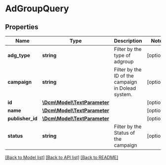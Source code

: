 # AdGroupQuery

## Properties
Name | Type | Description | Notes
------------ | ------------- | ------------- | -------------
**adg_type** | **string** | Filter by the type of adgroup | [optional] 
**campaign** | **string** | Filter by the ID of the campaign in Dolead system. | [optional] 
**id** | [**\Dcm\Model\TextParameter**](TextParameter.md) |  | [optional] 
**name** | [**\Dcm\Model\TextParameter**](TextParameter.md) |  | [optional] 
**publisher_id** | [**\Dcm\Model\TextParameter**](TextParameter.md) |  | [optional] 
**status** | **string** | Filter by the Status of the campaign | [optional] 

[[Back to Model list]](../README.md#documentation-for-models) [[Back to API list]](../README.md#documentation-for-api-endpoints) [[Back to README]](../README.md)


